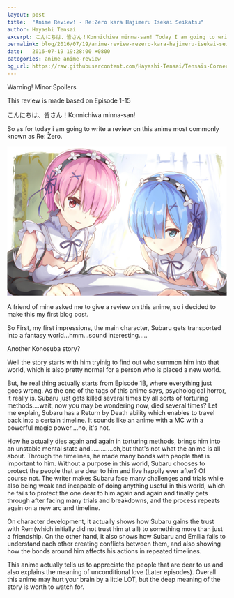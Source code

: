 ```yaml
---
layout: post
title:  "Anime Review! - Re:Zero kara Hajimeru Isekai Seikatsu"
author: Hayashi Tensai
excerpt: こんにちは、皆さん！Konnichiwa minna-san! Today I am going to write a review on this anime most commonly known as Re Zero. A friend of mine asked me to give a review on this anime, so i decided to make this my first blog post.
permalink: blog/2016/07/19/anime-review-rezero-kara-hajimeru-isekai-seikatsu
date:   2016-07-19 19:28:00 +0800
categories: anime anime-review
bg_url: https://raw.githubusercontent.com/Hayashi-Tensai/Tensais-Corner/master/assets/blog-images/anime/re_zero.jpg
---
```


Warning! Minor Spoilers

This review is made based on Episode 1-15

こんにちは、皆さん！Konnichiwa minna-san!

So as for today i am going to write a review on this anime most commonly known as Re: Zero.

![Re-Zero_Poster](https://raw.githubusercontent.com/Hayashi-Tensai/Tensais-Corner/master/assets/blog-images/anime/re_zero.jpg)

A friend of mine asked me to give a review on this anime, so i decided to make this my first blog post.

So First, my first impressions, the main character, Subaru gets transported into a fantasy world...hmm...sound interesting.....

Another Konosuba story?

Well the story starts with him tryinig to find out who summon him into that world, which is also pretty normal for a person who is placed a new world.

But, he real thing actually starts from Episode 1B, where everything just goes wrong. As the one of the tags of this anime says, psychological horror, it really is. Subaru just gets killed several times by all sorts of torturing methods....wait, now you may be wondering now, died several times? Let me explain, Subaru has a Return by Death ability which enables to travel back into a certain timeline. It sounds like an anime with a MC with a powerful magic power....no, it's not.

How he actually dies again and again in torturing methods, brings him into an unstable mental state and.............oh,but that's not what the anime is all about. Through the timelines, he made many bonds with people that is important to him. Without a purpose in this world, Subaru chooses to protect the people that are dear to him and live happily ever after? Of course not. The writer makes Subaru face many challenges and trials while also being weak and incapable of doing anything useful in this world, which he fails to protect the one dear to him again and again and finally gets through after facing many trials and breakdowns, and the process repeats again on a new arc and timeline.

On character development, it actually shows how Subaru gains the trust with Rem(which initially did not trust him at all) to something more than just a friendship. On the other hand, it also shows how Subaru and Emilia fails to understand each other creating conflicts between them, and also showing how the bonds around him affects his actions in repeated timelines.

This anime actually tells us to appreciate the people that are dear to us and also explains the meaning of unconditional love (Later episodes). Overall this anime may hurt your brain by a little LOT, but the deep meaning of the story is worth to watch for.

